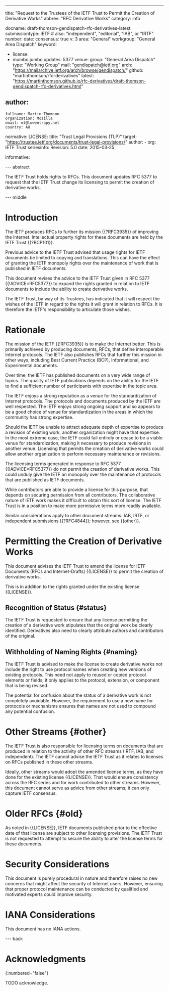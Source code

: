 ---
title: "Request to the Trustees of the IETF Trust to Permit the Creation of Derivative Works"
abbrev: "RFC Derivative Works"
category: info

docname: draft-thomson-gendispatch-rfc-derivatives-latest
submissiontype: IETF  # also: "independent", "editorial", "IAB", or "IRTF"
number:
date:
consensus: true
v: 3
area: "General"
workgroup: "General Area Dispatch"
keyword:
 - license
 - mumbo jumbo
updates: 5377
venue:
  group: "General Area Dispatch"
  type: "Working Group"
  mail: "gendispatch@ietf.org"
  arch: "https://mailarchive.ietf.org/arch/browse/gendispatch/"
  github: "martinthomson/rfc-derivatives"
  latest: "https://martinthomson.github.io/rfc-derivatives/draft-thomson-gendispatch-rfc-derivatives.html"

author:
 -
    fullname: Martin Thomson
    organization: Mozilla
    email: mt@lowentropy.net
    country: AU

normative:
  LICENSE:
    title: "Trust Legal Provisions (TLP)"
    target: "https://trustee.ietf.org/documents/trust-legal-provisions/"
    author:
      - org: IETF Trust
    seriesinfo:
      Revision: 5.0
    date: 2015-03-25

informative:


--- abstract

The IETF Trust holds rights to RFCs.  This document updates RFC 5377 to request
that the IETF Trust change its licensing to permit the creation of derivative
works.


--- middle

# Introduction

The IETF produces RFCs to further its mission {{?RFC3935}} of improving the
Internet.  Intellectual property rights for these documents are held by the IETF
Trust {{?BCP101}}.

Previous advice to the IETF Trust advised that usage rights for IETF documents
be limited to copying and translations.  This can have the effect of granting
the IETF monopoly rights over the maintenance of work that is published in IETF
documents.

This document revises the advice to the IETF Trust given in RFC 5377
{{!ADVICE=RFC5377}} to expand the rights granted in relation to IETF documents
to include the ability to create derivative works.

The IETF Trust, by way of its Trustees, has indicated that it will respect the
wishes of the IETF in regard to the rights it will grant in relation to RFCs.
It is therefore the IETF's responsibility to articulate those wishes.


# Rationale

The mission of the IETF {{!RFC3935}} is to make the Internet better.  This is
primarily achieved by producing documents, RFCs, that define interoperable
Internet protocols.  The IETF also publishes RFCs that further this mission in
other ways, including Best Current Practice (BCP), Informational, and
Experimental documents.

Over time, the IETF has published documents on a very wide range of topics.  The
quality of IETF publications depends on the ability for the IETF to find a
sufficient number of participants with expertise in the topic area.

The IETF enjoys a strong reputation as a venue for the standardization of
Internet protocols.  The protocols and documents produced by the IETF are well
respected.  The IETF enjoys strong ongoing support and so appears to be a good
choice of venue for standardization in the areas in which the community has
strong expertise.

Should the IETF be unable to attract adequate depth of expertise to produce a
revision of existing work, another organization might have that expertise.  In
the most extreme case, the IETF could fail entirely or cease to be a viable
venue for standardization, making it necessary to produce revisions in another
venue.  Licensing that permits the creation of derivative works could allow
another organization to perform necessary maintenance or revisions.

The licensing terms generated in response to RFC 5377 {{!ADVICE=RFC5377}} do not
permit the creation of derivative works.  This could unduly give the IETF an
monopoly over the maintenance of protocols that are published as IETF documents.

While contributors are able to provide a license for this purpose, that depends
on securing permission from all contributors.  The collaborative nature of IETF
work makes it difficult to obtain this sort of license.  The IETF Trust is in a
position to make more permissive terms more readily available.

Similar considerations apply to other document streams: IAB, IRTF, or
independent submissions {{?RFC4844}}; however, see {{other}}.


# Permitting the Creation of Derivative Works

This document advises the IETF Trust to amend the license for IETF Documents
(RFCs and Internet-Drafts) {{LICENSE}} to permit the creation of derivative
works.

This is in addition to the rights granted under the existing license
{{LICENSE}}.


## Recognition of Status {#status}

The IETF Trust is requested to ensure that any license permitting the creation
of a derivative work stipulates that the original work be clearly identified.
Derivatives also need to clearly attribute authors and contributors of the
original.


## Withholding of Naming Rights {#naming}

The IETF Trust is advised to make the license to create derivative works not
include the right to use protocol names when creating new versions of existing
protocols.  This need not apply to reused or copied protocol elements or fields;
it only applies to the protocol, extension, or component that is being revised.

The potential for confusion about the status of a derivative work is not
completely avoidable.  However, the requirement to use a new name for protocols
or mechanisms ensures that names are not used to compound any potential
confusion.


# Other Streams {#other}

The IETF Trust is also responsible for licensing terms on documents that are
produced in relation to the activity of other RFC streams (IRTF, IAB, and
independent).  The IETF cannot advise the IETF Trust as it relates to licenses
on RFCs published in these other streams.

Ideally, other streams would adopt the amended license terms, as they have done
for the existing license {{LICENSE}}.  That would ensure consistency across the
RFC series and for work contributed to other streams.  However, this document
cannot serve as advice from other streams; it can only capture IETF consensus.


# Older RFCs {#old}

As noted in {{LICENSE}}, IETF documents published prior to the effective date of
that license are subject to other licensing provisions.  The IETF Trust is not
requested to attempt to secure the ability to alter the license terms for these
documents.


# Security Considerations

This document is purely procedural in nature and therefore raises no new
concerns that might affect the security of Internet users.  However, ensuring
that proper protocol maintenance can be conducted by qualified and motivated
experts could improve security.


# IANA Considerations

This document has no IANA actions.


--- back

# Acknowledgments
{:numbered="false"}

TODO acknowledge.
